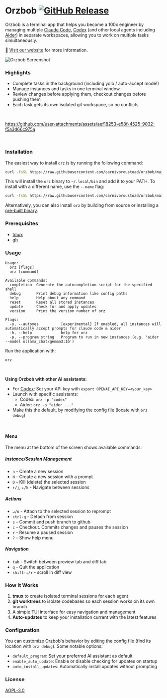 # Orzbob [![GitHub Release](https://img.shields.io/github/v/release/carnivoroustoad/orzbob)](https://github.com/carnivoroustoad/orzbob/releases/latest)

Orzbob is a terminal app that helps you become a 100x engineer by managing multiple [Claude Code](https://github.com/anthropics/claude-code), [Codex](https://github.com/openai/codex) (and other local agents including [Aider](https://github.com/Aider-AI/aider)) in separate workspaces, allowing you to work on multiple tasks simultaneously.

🚀 [Visit our website](https://carnivoroustoad.github.io/orzbob/) for more information.

![Orzbob Screenshot](assets/screenshot.png)

### Highlights
- Complete tasks in the background (including yolo / auto-accept mode!)
- Manage instances and tasks in one terminal window
- Review changes before applying them, checkout changes before pushing them
- Each task gets its own isolated git workspace, so no conflicts

<br />

https://github.com/user-attachments/assets/aef18253-e58f-4525-9032-f5a3d66c975a

<br />

### Installation

The easiest way to install `orz` is by running the following command:

```bash
curl -fsSL https://raw.githubusercontent.com/carnivoroustoad/orzbob/main/install.sh | bash
```

This will install the `orz` binary to `~/.local/bin` and add it to your PATH. To install with a different name, use the `--name` flag:

```bash
curl -fsSL https://raw.githubusercontent.com/carnivoroustoad/orzbob/main/install.sh | bash -s -- --name <name>
```

Alternatively, you can also install `orz` by building from source or installing a [pre-built binary](https://github.com/carnivoroustoad/orzbob/releases).

### Prerequisites

- [tmux](https://github.com/tmux/tmux/wiki/Installing)
- [gh](https://cli.github.com/)

### Usage

```
Usage:
  orz [flags]
  orz [command]

Available Commands:
  completion  Generate the autocompletion script for the specified shell
  debug       Print debug information like config paths
  help        Help about any command
  reset       Reset all stored instances
  update      Check for and apply updates
  version     Print the version number of orz

Flags:
  -y, --autoyes          [experimental] If enabled, all instances will automatically accept prompts for claude code & aider
  -h, --help             help for orz
  -p, --program string   Program to run in new instances (e.g. 'aider --model ollama_chat/gemma3:1b')
```

Run the application with:

```bash
orz
```

<br />

<b>Using Orzbob with other AI assistants:</b>
- For [Codex](https://github.com/openai/codex): Set your API key with `export OPENAI_API_KEY=<your_key>`
- Launch with specific assistants:
   - Codex: `orz -p "codex"`
   - Aider: `orz -p "aider ..."`
- Make this the default, by modifying the config file (locate with `orz debug`)

<br />

#### Menu
The menu at the bottom of the screen shows available commands: 

##### Instance/Session Management
- `n` - Create a new session
- `N` - Create a new session with a prompt
- `D` - Kill (delete) the selected session
- `↑/j`, `↓/k` - Navigate between sessions

##### Actions
- `↵/o` - Attach to the selected session to reprompt
- `ctrl-q` - Detach from session
- `s` - Commit and push branch to github
- `c` - Checkout. Commits changes and pauses the session
- `r` - Resume a paused session
- `?` - Show help menu

##### Navigation
- `tab` - Switch between preview tab and diff tab
- `q` - Quit the application
- `shift-↓/↑` - scroll in diff view

### How It Works

1. **tmux** to create isolated terminal sessions for each agent
2. **git worktrees** to isolate codebases so each session works on its own branch
3. A simple TUI interface for easy navigation and management
4. **Auto-updates** to keep your installation current with the latest features

### Configuration

You can customize Orzbob's behavior by editing the config file (find its location with `orz debug`). Some notable options:

- `default_program`: Set your preferred AI assistant as default
- `enable_auto_update`: Enable or disable checking for updates on startup
- `auto_install_updates`: Automatically install updates without prompting

### License

[AGPL-3.0](LICENSE.md)
